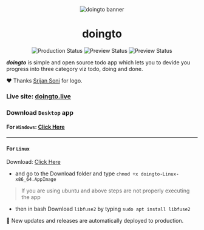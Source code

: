 <p align="center">
    <img src="https://doingto.live/images/ogimage.png" alt="doingto banner">
</p>

<h1 align="center">doingto</h1>

<p align="center">
    <img alt="Production Status" src="https://img.shields.io/github/deployments/KunalSin9h/doingto/Production?label=Production&style=for-the-badge">
    <img alt="Preview Status" src="https://img.shields.io/github/v/release/KunalSin9h/doingto?style=for-the-badge">
    <img alt="Preview Status" src="https://img.shields.io/github/license/KunalSin9h/doingto?color=pink&style=for-the-badge">
</p>


***doingto*** is simple and open source todo app which lets you to devide you progress into three category viz todo, doing and done.

 ❤️ Thanks [Srijan Soni](https://github.com/srijan0412) for logo.

###  Live site: [doingto.live](https://doingto.live)

### Download `Desktop` app
#### For  `Windows`: [Click Here](https://github.com/KunalSin9h/doingto/releases/download/v0.1.0/doingto-win32-x64.exe)
---
#### For `Linux`
Download: [Click Here](https://github.com/KunalSin9h/doingto/releases/download/v0.1.0/doingto-linux-x86_64.AppImage)
- and go to the Download folder and type `chmod +x doingto-Linux-x86_64.AppImage`
> If you are using ubuntu and above steps are not properly executing the app
- then in bash Download `libfuse2` by typing `sudo apt install libfuse2`

🚀 New updates and releases are automatically deployed to production.